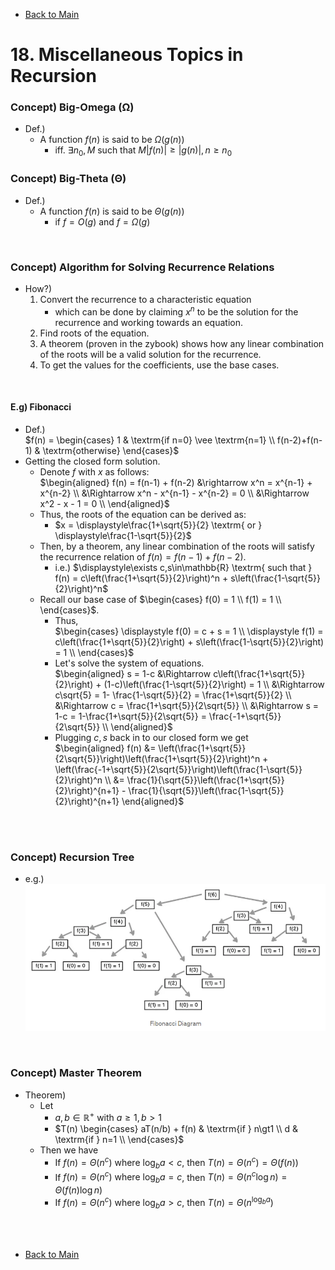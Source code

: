 - [Back to Main](../main.md)

# 18. Miscellaneous Topics in Recursion
### Concept) Big-Omega (Ω)
-  Def.)
   - A function $`f(n)`$ is said to be $`\Omega(g(n))`$ 
     - iff. $`\exists n_0, M \textrm{ such that } M|f(n)| \ge |g(n)|, n\ge n_0`$


### Concept) Big-Theta (Θ)
-  Def.)
   - A function $`f(n)`$ is said to be $`\Theta(g(n))`$ 
     - if $`f=O(g)`$ and $`f=\Omega(g)`$

<br>

### Concept) Algorithm for Solving Recurrence Relations
- How?)
  1. Convert the recurrence to a characteristic equation 
     - which can be done by claiming $`x^n`$ to be the solution for the recurrence and working towards an equation.
  2. Find roots of the equation.
  3. A theorem (proven in the zybook) shows how any linear combination of the roots will be a valid solution for the recurrence.
  4. To get the values for the coefficients, use the base cases.

<br>

#### E.g) Fibonacci
- Def.)   
  $`f(n) = \begin{cases}
    1 & \textrm{if n=0} \vee \textrm{n=1} \\
    f(n-2)+f(n-1) & \textrm{otherwise}
  \end{cases}`$
- Getting the closed form solution.
  - Denote $`f`$ with $`x`$ as follows:   
    $`\begin{aligned}
      f(n) = f(n-1) + f(n-2) &\rightarrow x^n = x^{n-1} + x^{n-2} \\
      &\Rightarrow x^n - x^{n-1} - x^{n-2} = 0 \\
      &\Rightarrow x^2 - x - 1 = 0 \\
    \end{aligned}`$
  - Thus, the roots of the equation can be derived as:
    - $`x = \displaystyle\frac{1+\sqrt{5}}{2} \textrm{ or } \displaystyle\frac{1-\sqrt{5}}{2}`$
  - Then, by a theorem, any linear combination of the roots will satisfy the recurrence relation of $`f(n) = f(n-1) + f(n-2)`$.
    - i.e.) $`\displaystyle\exists c,s\in\mathbb{R} \textrm{ such that } f(n) = c\left(\frac{1+\sqrt{5}}{2}\right)^n + s\left(\frac{1-\sqrt{5}}{2}\right)^n`$
  - Recall our base case of $`\begin{cases} f(0) = 1 \\ f(1) = 1 \\ \end{cases}`$.
    - Thus,   
      $`\begin{cases}
        \displaystyle f(0) = c + s = 1 \\
        \displaystyle f(1) = c\left(\frac{1+\sqrt{5}}{2}\right) + s\left(\frac{1-\sqrt{5}}{2}\right) = 1 \\
      \end{cases}`$
    - Let's solve the system of equations.   
      $`\begin{aligned}
        s = 1-c &\Rightarrow c\left(\frac{1+\sqrt{5}}{2}\right) + (1-c)\left(\frac{1-\sqrt{5}}{2}\right) = 1 \\
        &\Rightarrow c\sqrt{5} = 1- \frac{1-\sqrt{5}}{2} = \frac{1+\sqrt{5}}{2} \\
        &\Rightarrow c = \frac{1+\sqrt{5}}{2\sqrt{5}} \\
        &\Rightarrow s = 1-c = 1-\frac{1+\sqrt{5}}{2\sqrt{5}} = \frac{-1+\sqrt{5}}{2\sqrt{5}} \\
      \end{aligned}`$
    - Plugging $`c,s`$ back in to our closed form we get   
      $`\begin{aligned}
        f(n) &= \left(\frac{1+\sqrt{5}}{2\sqrt{5}}\right)\left(\frac{1+\sqrt{5}}{2}\right)^n + \left(\frac{-1+\sqrt{5}}{2\sqrt{5}}\right)\left(\frac{1-\sqrt{5}}{2}\right)^n \\
        &= \frac{1}{\sqrt{5}}\left(\frac{1+\sqrt{5}}{2}\right)^{n+1} - \frac{1}{\sqrt{5}}\left(\frac{1-\sqrt{5}}{2}\right)^{n+1}
      \end{aligned}`$

<br><br>

### Concept) Recursion Tree
- e.g.)   
  ![](../Images/1801.png)

<br>

### Concept) Master Theorem
- Theorem)
  - Let
    - $`a, b \in \mathbb{R}^+ \textrm{ with } a\ge1, b\gt1`$
    - $`T(n) \begin{cases}
      aT(n/b) + f(n) & \textrm{if } n\gt1 \\
      d & \textrm{if } n=1 \\
    \end{cases}`$ 
  - Then we have
    - If $`f(n) = \Theta(n^c) \textrm{ where } \log_b a\lt c`$, then $`T(n) = \Theta(n^c) = \Theta(f(n))`$
    - If $`f(n) = \Theta(n^c) \textrm{ where } \log_b a= c`$, then $`T(n) = \Theta(n^c \log n) = \Theta(f(n) \log n)`$
    - If $`f(n) = \Theta(n^c) \textrm{ where } \log_b a\gt c`$, then $`T(n) = \Theta(n^{\log_b a})`$

<br><br>

- [Back to Main](../main.md)